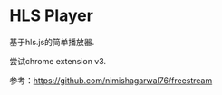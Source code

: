 # HLS Player

基于hls.js的简单播放器.

尝试chrome extension v3.

参考：https://github.com/nimishagarwal76/freestream

